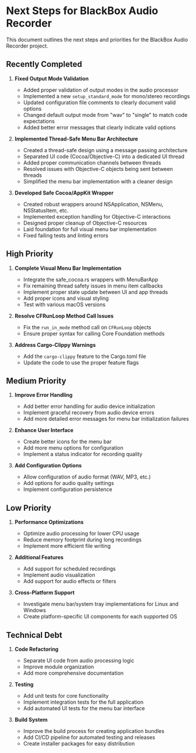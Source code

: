# Next Steps for BlackBox Audio Recorder

This document outlines the next steps and priorities for the BlackBox Audio Recorder project.

## Recently Completed

1. **Fixed Output Mode Validation**
   - Added proper validation of output modes in the audio processor
   - Implemented a new `setup_standard_mode` for mono/stereo recordings
   - Updated configuration file comments to clearly document valid options
   - Changed default output mode from "wav" to "single" to match code expectations
   - Added better error messages that clearly indicate valid options

2. **Implemented Thread-Safe Menu Bar Architecture**
   - Created a thread-safe design using a message passing architecture
   - Separated UI code (Cocoa/Objective-C) into a dedicated UI thread
   - Added proper communication channels between threads
   - Resolved issues with Objective-C objects being sent between threads
   - Simplified the menu bar implementation with a cleaner design

3. **Developed Safe Cocoa/AppKit Wrapper**
   - Created robust wrappers around NSApplication, NSMenu, NSStatusItem, etc.
   - Implemented exception handling for Objective-C interactions
   - Designed proper cleanup of Objective-C resources
   - Laid foundation for full visual menu bar implementation
   - Fixed failing tests and linting errors

## High Priority

1. **Complete Visual Menu Bar Implementation**
   - Integrate the safe_cocoa.rs wrappers with MenuBarApp
   - Fix remaining thread safety issues in menu item callbacks
   - Implement proper state update between UI and app threads
   - Add proper icons and visual styling
   - Test with various macOS versions

2. **Resolve CFRunLoop Method Call Issues**
   - Fix the `run_in_mode` method call on `CFRunLoop` objects
   - Ensure proper syntax for calling Core Foundation methods

3. **Address Cargo-Clippy Warnings**
   - Add the `cargo-clippy` feature to the Cargo.toml file
   - Update the code to use the proper feature flags

## Medium Priority

1. **Improve Error Handling**
   - Add better error handling for audio device initialization
   - Implement graceful recovery from audio device errors
   - Add more detailed error messages for menu bar initialization failures

2. **Enhance User Interface**
   - Create better icons for the menu bar
   - Add more menu options for configuration
   - Implement a status indicator for recording quality

3. **Add Configuration Options**
   - Allow configuration of audio format (WAV, MP3, etc.)
   - Add options for audio quality settings
   - Implement configuration persistence

## Low Priority

1. **Performance Optimizations**
   - Optimize audio processing for lower CPU usage
   - Reduce memory footprint during long recordings
   - Implement more efficient file writing

2. **Additional Features**
   - Add support for scheduled recordings
   - Implement audio visualization
   - Add support for audio effects or filters

3. **Cross-Platform Support**
   - Investigate menu bar/system tray implementations for Linux and Windows
   - Create platform-specific UI components for each supported OS

## Technical Debt

1. **Code Refactoring**
   - Separate UI code from audio processing logic
   - Improve module organization
   - Add more comprehensive documentation

2. **Testing**
   - Add unit tests for core functionality
   - Implement integration tests for the full application
   - Add automated UI tests for the menu bar interface

3. **Build System**
   - Improve the build process for creating application bundles
   - Add CI/CD pipeline for automated testing and releases
   - Create installer packages for easy distribution 